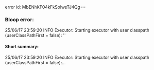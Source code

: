 error id: MbENhKF04kFkSolweTJ4Qg==
### Bloop error:

25/06/17 23:59:20 INFO Executor: Starting executor with user classpath (userClassPathFirst = false): ''
#### Short summary: 

25/06/17 23:59:20 INFO Executor: Starting executor with user classpath (userClassPathFirst = false):...